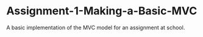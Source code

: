 # Assignment-1-Making-a-Basic-MVC
A basic implementation of the MVC model for an assignment at school.
